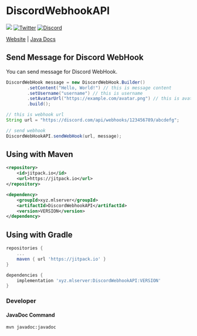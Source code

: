 # DiscordWebhookAPI

[![](https://jitpack.io/v/xyz.mlserver/DiscordWebHookAPI.svg)](https://jitpack.io/#xyz.mlserver/DiscordWebHookAPI)
[![Twitter](https://badgen.net/twitter/follow/monster_2408?icon=twitter)](https://twitter.com/monster_2408)
[![Discord](https://discord.com/api/guilds/556844677115150366/widget.png)](https://discord.mlserver.xyz)

[Website](https://monster2408.com) | [Java Docs](https://docs.mlserver.jp/DiscordWebHookAPI/)


## Send Message for Discord WebHook

You can send message for Discord WebHook.
```java
DiscordWebHook message = new DiscordWebHook.Builder()
        .setContent("Hello, World!") // this is message content
        .setUsername("username") // this is username
        .setAvatarUrl("https://example.com/avatar.png") // this is avatar url
        .build();

// this is webhook url
String url = "https://discord.com/api/webhooks/123456789/abcdefg";

// send webhook
DiscordWebHookAPI.sendWebHook(url, message);
```

## Using with Maven

```xml
<repository>
    <id>jitpack.io</id>
    <url>https://jitpack.io</url>
</repository>

<dependency>
    <groupId>xyz.mlserver</groupId>
    <artifactId>DiscordWebhookAPI</artifactId>
    <version>VERSION</version>
</dependency>
```

## Using with Gradle

```gradle
repositories {
    ...
    maven { url 'https://jitpack.io' }
}

dependencies {
    implementation 'xyz.mlserver:DiscordWebhookAPI:VERSION'
}
```

### Developer
#### JavaDoc Command
```shell
mvn javadoc:javadoc
```